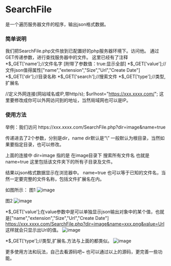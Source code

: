 # SearchFile
是一个遍历服务器文件的程序，输出json格式数据。
<h3>简单说明</h3>
我们把SearchFile.php文件放到已配置好的php服务器环境下。访问他。
通过GET传递参数，进行查找服务器中的文件。
这里已经有了注释
*$_GET['name'];//文件名字 [附带了参数值：true:显示全部]
*$_GET['value'];//文件json值得属性["name","extension","Size","Url","Create Date"]
*$_GET['dir'];//目录名称
*$_GET['search'];//搜索文件
*$_GET['type'];//类型,扩展名

//定义外网连接(网站域名或IP,带http/s);
$urlhost="https://xxx.xxxx.com/";   这里要修改成你可以外网访问到的地址，当然局域网也可以是IP。


<h3>使用方法</h3>
举例：我们访问 https://xxx.xxxx.com/SearchFile.php?dir=image&name=true

传递进去了2个参数，分别是dir，name
dir默认是“\” 一般默认为根目录，当然如果要指定目录，也可以修改。

上面的连接中 dir=image 指的是 在image目录下 搜索所有文件名  也就是 name=true   这里包括该文件夹下的所有子目录及文件。

结果以json格式数据显示在浏览器中。
name=true  也可以等于已知的文件名，当然一定要完整的文件名称，包括文件扩展名在内。

如图所示：
图1
![image](https://user-images.githubusercontent.com/66707076/163385403-b0990846-d1a1-480d-9883-99a8ba0d37d1.png)

图2
![image](https://user-images.githubusercontent.com/66707076/163385515-ea6f3407-be23-42ec-bc15-4616614410e2.png)

*$_GET['value'];在value参数中是可以单独显示json输出对象中的某个值，也就是["name","extension","Size","Url","Create Date"]
https://xxx.xxxx.com/SearchFile.php?dir=image&name=xxx.png&value=Url 
这样就会只显示出Url的值。
![image](https://user-images.githubusercontent.com/66707076/163386927-dfc34c0d-f7f1-4d56-9b87-1737aa7e54dc.png)

*$_GET['type'];//类型,扩展名.方法与上面的都类似。
![image](https://user-images.githubusercontent.com/66707076/163387353-f00275d4-05c2-4d2d-b3d5-b278df21d220.png)

更多使用方法和玩法，自己去看源码吧~
也可以通过以上的源码，更完善一些功能。


